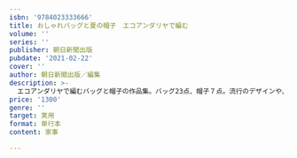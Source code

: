 ```yaml
---
isbn: '9784023333666'
title: おしゃれバッグと夏の帽子　エコアンダリヤで編む
volume: ''
series: ''
publisher: 朝日新聞出版
pubdate: '2021-02-22'
cover: ''
author: 朝日新聞出版／編集
description: >-
  エコアンダリヤで編むバッグと帽子の作品集。バッグ23点、帽子７点。流行のデザインや、編み地や構造の面白さを意識し、バリエーション豊かに掲載。初心者にもわかりやすく編み方ポイントをプロセス写真で紹介。
price: '1300'
genre: ''
target: 実用
format: 単行本
content: 家事

---
```

